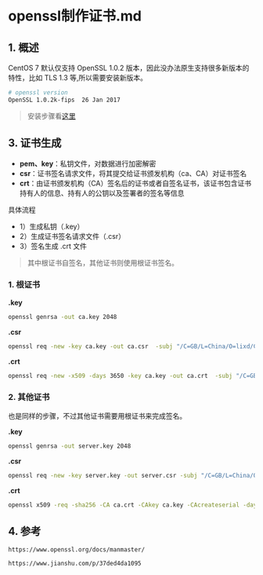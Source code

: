 # openssl制作证书.md

## 1. 概述



CentOS 7 默认仅支持 OpenSSL 1.0.2 版本，因此没办法原生支持很多新版本的特性，比如 TLS 1.3 等,所以需要安装新版本。

```sh
# openssl version
OpenSSL 1.0.2k-fips  26 Jan 2017
```

> 安装步骤看[这里](https://qing.su/article/install-openssl-1-1-1-on-centos-7.html)



## 3. 证书生成

* **pem、key**：私钥文件，对数据进行加密解密
* **csr**：证书签名请求文件，将其提交给证书颁发机构（ca、CA）对证书签名
* **crt**：由证书颁发机构（CA）签名后的证书或者自签名证书，该证书包含证书持有人的信息、持有人的公钥以及签署者的签名等信息



具体流程

* 1）生成私钥（.key）
* 2）生成证书签名请求文件（.csr）
* 3）签名生成 .crt 文件

> 其中根证书自签名，其他证书则使用根证书签名。

### 1. 根证书

**.key**

```sh
openssl genrsa -out ca.key 2048
```

**.csr**

```sh
openssl req -new -key ca.key -out ca.csr  -subj "/C=GB/L=China/O=lixd/CN=www.lixueduan.com"
```

**.crt**

```sh
openssl req -new -x509 -days 3650 -key ca.key -out ca.crt  -subj "/C=GB/L=China/O=lixd/CN=www.lixueduan.com"
```



### 2. 其他证书

也是同样的步骤，不过其他证书需要用根证书来完成签名。



**.key**

```sh
openssl genrsa -out server.key 2048
```

**.csr**

```sh
openssl req -new -key server.key -out server.csr -subj "/C=GB/L=China/O=lixd/CN=www.lixueduan.com"
```

**.crt**

```sh
openssl x509 -req -sha256 -CA ca.crt -CAkey ca.key -CAcreateserial -days 3650 -in server.csr -out server.crt
```



## 4. 参考

`https://www.openssl.org/docs/manmaster/`

`https://www.jianshu.com/p/37ded4da1095`